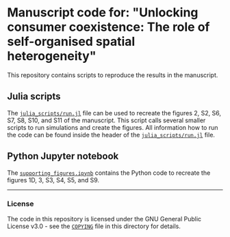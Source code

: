 # Manuscript code for: "Unlocking consumer coexistence: The role of self-organised spatial heterogeneity"

This repository contains scripts to reproduce the results in the manuscript.

## Julia scripts

The [`julia_scripts/run.jl`](julia_scripts/run.jl) file can be used to recreate the figures 2, S2, S6, S7, S8, S10, and S11 of the manuscript. This script calls several smaller scripts to run simulations and create the figures. All information how to run the code can be found inside the header of the [`julia_scripts/run.jl`](julia_scripts/run.jl) file.

## Python Jupyter notebook

The [`supporting_figures.ipynb`](supporting_figures.ipynb) contains the Python code to recreate the figures 1D, 3, S3, S4, S5, and S9. 

--- 

### License

The code in this repository is licensed under the GNU General Public License v3.0 - see the [`COPYING`](COPYING) file in this directory for details.
